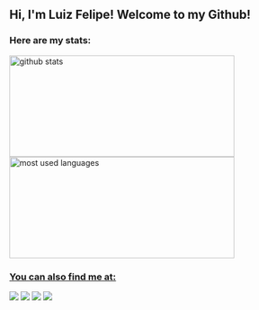 ## Hi, I'm Luiz Felipe! Welcome to my Github!
### Here are my stats:
<div>
    <a href="https://github.com/lfvalerio">
    <img height="180px" width="400px" alt="github stats" src="https://github-readme-stats.vercel.app/api?username=lfvalerio&show_icons=true&theme=github_dark&include_all_commits=true&count_private=true"/>
    <img height="180px" width="400px" alt="most used languages" src="https://github-readme-stats.vercel.app/api/top-langs/?username=lfvalerio&layout=compact&theme=github_dark&langs_count=16&themes=dracula"/>

</div>


</div>
    
### You can also find me at:
<div> 
  <a href="https://www.linkedin.com/in/luiz-felipe-val%C3%A9rio-a39b89246/" target="_blank"><img src="https://img.shields.io/badge/Linkedin-blue?style=for-the-badge&logo=linkedin&logoColor=white" target="_blank"></a>
  <a href="https://instagram.com/_felipevalerio_" target="_blank"><img src="https://img.shields.io/badge/-Instagram-red?style=for-the-badge&logo=instagram&logoColor=white" target="_blank"></a>
 	<a href="https://wa.me/5514997364692?lang=en" target="_blank"><img src="https://img.shields.io/badge/Whatsapp-green?style=for-the-badge&logo=whatsapp&logoColor=white" target="_blank"></a>
  <a href = "mailto:luiz.valerio@fatec.sp.gov.br"><img src="https://img.shields.io/badge/-Mail-gray?style=for-the-badge&logo=gmail&logoColor=white" target="_blank"></a>
</div>

